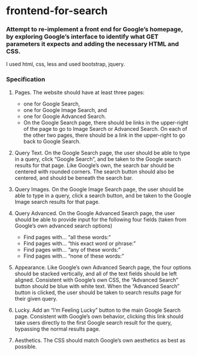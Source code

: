 # frontend-for-search
### Attempt to re-implement a front end for Google’s homepage, by exploring Google’s interface to identify what GET parameters it expects and adding the necessary HTML and CSS.

I used html, css, less and used bootstrap, jquery.

### Specification

1. Pages. The website should have at least three pages: 
   * one for Google Search, 
   * one for Google Image Search, and 
   * one for Google Advanced Search.
   * On the Google Search page, there should be links in the upper-right of the page to go to Image Search or Advanced Search. On each of the other two pages, there should be a link in the upper-right to go back to Google Search.

2. Query Text. On the Google Search page, the user should be able to type in a query, click “Google Search”, and be taken to the Google search results for that page.
Like Google’s own, the search bar should be centered with rounded corners. The search button should also be centered, and should be beneath the search bar.
3. Query Images. On the Google Image Search page, the user should be able to type in a query, click a search button, and be taken to the Google Image search results for that page.

4. Query Advanced. On the Google Advanced Search page, the user should be able to provide input for the following four fields (taken from Google’s own advanced search options)
   * Find pages with… “all these words:”
   * Find pages with… “this exact word or phrase:”
   * Find pages with… “any of these words:”
   * Find pages with… “none of these words:”
   
5. Appearance. Like Google’s own Advanced Search page, the four options should be stacked vertically, and all of the text fields should be left aligned.
Consistent with Google’s own CSS, the “Advanced Search” button should be blue with white text. When the “Advanced Search” button is clicked, the user should be taken to search results page for their given query.

6. Lucky. Add an “I’m Feeling Lucky” button to the main Google Search page. Consistent with Google’s own behavior, clicking this link should take users directly to the first Google search result for the query, bypassing the normal results page.

7. Aesthetics. The CSS should match Google’s own aesthetics as best as possible.
